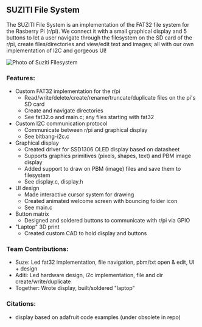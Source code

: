 ## SUZITI File System
The SUZITI File System is an implementation of the FAT32 file system for the Rasberry Pi (r/pi). We connect it with a small graphical display and 5 buttons to let a user navigate through the filesystem on the SD card of the r/pi, create files/directories and view/edit text and images; all with our own implementation of I2C and gorgeous UI!

![Photo of Suziti Filesystem](suziti-filesystem/demo-materials/suziti.jpg)

### Features:
 - Custom FAT32 implementation for the r/pi
    - Read/write/delete/create/rename/truncate/duplicate files on the pi's SD card
    - Create and navigate directories
    - See fat32.o and main.c; any files starting with fat32
 - Custom I2C communication protocol
    - Communicate between r/pi and graphical display
    - See bitbang-i2c.c
 - Graphical display
    -  Created driver for SSD1306 OLED display based on datasheet
    -  Supports graphics primitives (pixels, shapes, text) and PBM image display
    -  Added support to draw on PBM (image) files and save them to filesystem
    -  See display.c, display.h
  - UI design
    - Made interactive cursor system for drawing
    - Created animated welcome screen with bouncing folder icon
    - See main.c
  - Button matrix
    - Designed and soldered buttons to communicate with r/pi via GPIO
  - "Laptop" 3D print
    - Created custom CAD to hold display and buttons
 
### Team Contributions:
 - Suze: Led fat32 implementation, file navigation, pbm/txt open & edit, UI + design
 - Aditi: Led hardware design, i2c implementation, file and dir create/write/duplicate
 - Together: Wrote display, built/soldered "laptop"

### Citations:
 - display based on adafruit code examples (under obsolete in repo)
